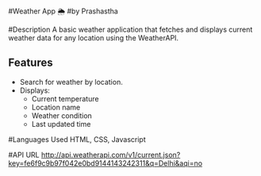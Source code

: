 #Weather App 🌦️
#by Prashastha

#Description
A basic weather application that fetches and displays current weather data for any location using the WeatherAPI.

## Features
- Search for weather by location.
- Displays:
  - Current temperature
  - Location name
  - Weather condition
  - Last updated time

#Languages Used
HTML, CSS, Javascript

#API URL
http://api.weatherapi.com/v1/current.json?key=fe6f9c9b97f042e0bd9144143242311&q=Delhi&aqi=no
